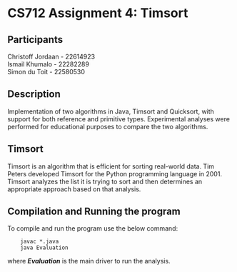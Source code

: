 # CS712 Assignment 4: Timsort

## Participants

Christoff Jordaan - 22614923 \
Ismail Khumalo - 22282289 \
Simon du Toit - 22580530


## Description

Implementation of two algorithms in Java, Timsort and Quicksort, with support for both reference and primitive types. Experimental analyses were performed for educational purposes to compare the two algorithms.

## Timsort

Timsort is an algorithm that is efficient for sorting real-world data. Tim Peters developed Timsort for the Python programming language in 2001. Timsort analyzes the list it is trying to sort and then determines an appropriate approach based on that analysis.

## Compilation and Running the program

To compile and run the program use the below command:

        javac *.java
        java Evaluation

where ***Evaluation*** is the main driver to run the analysis.
